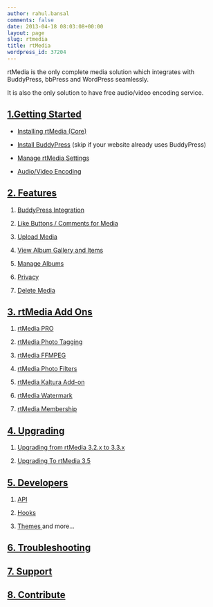 ```yaml
---
author: rahul.bansal
comments: false
date: 2013-04-18 08:03:08+00:00
layout: page
slug: rtmedia
title: rtMedia
wordpress_id: 37204
---
```


rtMedia is the only complete media solution which integrates with BuddyPress, bbPress and WordPress seamlessly.

It is also the only solution to have free audio/video encoding service.


## [1.Getting Started](http://docs.rtcamp.com/rtmedia/getting-started/)





	
  * [Installing rtMedia (Core)](http://docs.rtcamp.com/rtmedia/getting-started/install-rtmedia/)

	
  * [Install BuddyPress](http://docs.rtcamp.com/rtmedia/getting-started/install-buddypress/) (skip if your website already uses BuddyPress)

	
  * [Manage rtMedia Settings](http://docs.rtcamp.com/rtmedia/getting-started/settings/)

	
  * [Audio/Video Encoding](http://docs.rtcamp.com/rtmedia/getting-started/audio-video-encoding/)




## [2. Features](http://docs.rtcamp.com/rtmedia/features/)





	
  1. [BuddyPress Integration](http://docs.rtcamp.com/rtmedia/features/buddypress-integration/)

	
  2. [Like Buttons / Comments for Media](http://docs.rtcamp.com/rtmedia/features/like/)

	
  3. [Upload Media](http://docs.rtcamp.com/rtmedia/features/upload-media/)

	
  4. [View Album Gallery and Items](http://docs.rtcamp.com/rtmedia/features/view/)

	
  5. [Manage Albums](http://docs.rtcamp.com/rtmedia/features/manage/)

	
  6. [Privacy](http://docs.rtcamp.com/rtmedia/features/privacy/)

	
  7. [Delete Media](http://docs.rtcamp.com/rtmedia/features/delete/)




## [3. rtMedia Add Ons](http://docs.rtcamp.com/rtmedia/addons/)





	
  1. [rtMedia PRO](http://docs.rtcamp.com/rtmedia/addons/rtmedia-pro/)[
](http://docs.rtcamp.com/rtmedia/addons/rtmedia-pro/)

	
  2. [rtMedia Photo Tagging](http://docs.rtcamp.com/rtmedia/addons/photo-tagging/)

	
  3. [rtMedia FFMPEG](http://docs.rtcamp.com/rtmedia/addons/ffmpeg/)

	
  4. [rtMedia Photo Filters](http://docs.rtcamp.com/rtmedia/addons/rtmedia-instagram/)

	
  5. [rtMedia Kaltura Add-on](http://docs.rtcamp.com/rtmedia/addons/rtmedia-kaltura-add-on/)

	
  6. [rtMedia Watermark](http://docs.rtcamp.com/rtmedia/addons/watermark/)

	
  7. [rtMedia Membership](http://docs.rtcamp.com/rtmedia/addons/membership)




## [4. Upgrading](http://docs.rtcamp.com/rtmedia/upgrading/)





	
  1. [Upgrading from rtMedia 3.2.x to 3.3.x](http://docs.rtcamp.com/rtmedia/upgrading/upgrading-rtmedia-3-2-to-3-3/)[
](http://docs.rtcamp.com/rtmedia/upgrading/upgrading-rtmedia-3-2-to-3-3/)

	
  2. [Upgrading To rtMedia 3.5](http://docs.rtcamp.com/rtmedia/upgrading/upgrading-to-rtmedia-3-5/)




## [5. Developers](http://docs.rtcamp.com/rtmedia/developer/)





	
  1. [API](http://docs.rtcamp.com/rtmedia/developer/api/)[
](http://docs.rtcamp.com/rtmedia/developer/api/)

	
  2. [Hooks](http://docs.rtcamp.com/rtmedia/developer/hooks/)

	
  3. [Themes
](http://docs.rtcamp.com/rtmedia/developer/themes/)and more...




## [6. Troubleshooting](http://docs.rtcamp.com/rtmedia/troubleshooting/)




## [7. Support](http://docs.rtcamp.com/rtmedia/support-2/)




## [8. Contribute](http://docs.rtcamp.com/rtmedia/contribute/)
